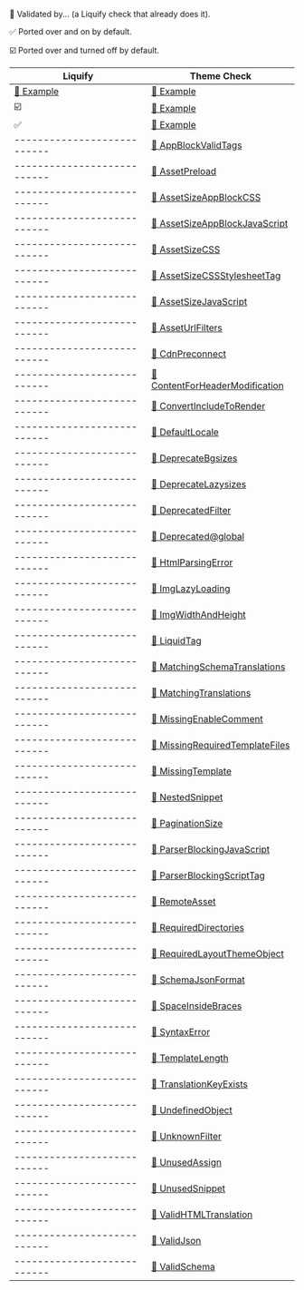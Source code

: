 🔗 Validated by... (a Liquify check that already does it).

✅ Ported over and on by default.

☑️ Ported over and turned off by default.

| Liquify                               | Theme Check                                                                                                                        |
| ------------------------------------- | ---------------------------------------------------------------------------------------------------------------------------------- |
| [🔗 Example](www.example.com/liquify) | [🔗 Example](www.example.com)                                                                                                      |
| ☑️                                    | [🔗 Example](www.example.com)                                                                                                      |
| ✅                                    | [🔗 Example](www.example.com)                                                                                                      |
| ---------------------------           | [🔗 AppBlockValidTags](https://github.com/Shopify/theme-check/blob/main/docs/checks/app_block_valid_tags.md)                       |
| ---------------------------           | [🔗 AssetPreload](https://github.com/Shopify/theme-check/blob/main/docs/checks/asset_preload.md)                                   |
| ---------------------------           | [🔗 AssetSizeAppBlockCSS](https://github.com/Shopify/theme-check/blob/main/docs/checks/asset_size_app_block_css.md)                |
| ---------------------------           | [🔗 AssetSizeAppBlockJavaScript](https://github.com/Shopify/theme-check/blob/main/docs/checks/asset_size_app_block_javascript.md)  |
| ---------------------------           | [🔗 AssetSizeCSS](https://github.com/Shopify/theme-check/blob/main/docs/checks/asset_size_css.md)                                  |
| ---------------------------           | [🔗 AssetSizeCSSStylesheetTag](https://github.com/Shopify/theme-check/blob/main/docs/checks/asset_size_css_stylesheet_tag.md)      |
| ---------------------------           | [🔗 AssetSizeJavaScript](https://github.com/Shopify/theme-check/blob/main/docs/checks/asset_size_javascript.md)                    |
| ---------------------------           | [🔗 AssetUrlFilters](https://github.com/Shopify/theme-check/blob/main/docs/checks/asset_url_filters.md)                            |
| ---------------------------           | [🔗 CdnPreconnect](https://github.com/Shopify/theme-check/blob/main/docs/checks/cdn_preconnect.md)                                 |
| ---------------------------           | [🔗 ContentForHeaderModification](https://github.com/Shopify/theme-check/blob/main/docs/checks/content_for_header_modification.md) |
| ---------------------------           | [🔗 ConvertIncludeToRender](https://github.com/Shopify/theme-check/blob/main/docs/checks/convert_include_to_render.md)             |
| ---------------------------           | [🔗 DefaultLocale](https://github.com/Shopify/theme-check/blob/main/docs/checks/default_locale.md)                                 |
| ---------------------------           | [🔗 DeprecateBgsizes](https://github.com/Shopify/theme-check/blob/main/docs/checks/deprecate_bgsizes.md)                           |
| ---------------------------           | [🔗 DeprecateLazysizes](https://github.com/Shopify/theme-check/blob/main/docs/checks/deprecate_lazysizes.md)                       |
| ---------------------------           | [🔗 DeprecatedFilter](https://github.com/Shopify/theme-check/blob/main/docs/checks/deprecated_filter.md)                           |
| ---------------------------           | [🔗 Deprecated@global](https://github.com/Shopify/theme-check/blob/main/docs/checks/deprecated_global_app_block_type.md)           |
| ---------------------------           | [🔗 HtmlParsingError](https://github.com/Shopify/theme-check/blob/main/docs/checks/html_parsing_error.md)                          |
| ---------------------------           | [🔗 ImgLazyLoading](https://github.com/Shopify/theme-check/blob/main/docs/checks/img_lazy_loading.md)                              |
| ---------------------------           | [🔗 ImgWidthAndHeight](https://github.com/Shopify/theme-check/blob/main/docs/checks/img_width_and_height.md)                       |
| ---------------------------           | [🔗 LiquidTag](https://github.com/Shopify/theme-check/blob/main/docs/checks/liquid_tag.md)                                         |
| ---------------------------           | [🔗 MatchingSchemaTranslations](https://github.com/Shopify/theme-check/blob/main/docs/checks/matching_schema_translations.md)      |
| ---------------------------           | [🔗 MatchingTranslations](https://github.com/Shopify/theme-check/blob/main/docs/checks/matching_translations.md)                   |
| ---------------------------           | [🔗 MissingEnableComment](https://github.com/Shopify/theme-check/blob/main/docs/checks/missing_enable_comment.md)                  |
| ---------------------------           | [🔗 MissingRequiredTemplateFiles](https://github.com/Shopify/theme-check/blob/main/docs/checks/missing_required_template_files.md) |
| ---------------------------           | [🔗 MissingTemplate](https://github.com/Shopify/theme-check/blob/main/docs/checks/missing_template.md)                             |
| ---------------------------           | [🔗 NestedSnippet](https://github.com/Shopify/theme-check/blob/main/docs/checks/nested_snippet.md)                                 |
| ---------------------------           | [🔗 PaginationSize](https://github.com/Shopify/theme-check/blob/main/docs/checks/pagination_size.md)                               |
| ---------------------------           | [🔗 ParserBlockingJavaScript](https://github.com/Shopify/theme-check/blob/main/docs/checks/parser_blocking_javascript.md)          |
| ---------------------------           | [🔗 ParserBlockingScriptTag](https://github.com/Shopify/theme-check/blob/main/docs/checks/parser_blocking_script_tag.md)           |
| ---------------------------           | [🔗 RemoteAsset](https://github.com/Shopify/theme-check/blob/main/docs/checks/remote_asset.md)                                     |
| ---------------------------           | [🔗 RequiredDirectories](https://github.com/Shopify/theme-check/blob/main/docs/checks/required_directories.md)                     |
| ---------------------------           | [🔗 RequiredLayoutThemeObject](https://github.com/Shopify/theme-check/blob/main/docs/checks/required_layout_theme_object.md)       |
| ---------------------------           | [🔗 SchemaJsonFormat](https://github.com/Shopify/theme-check/blob/main/docs/checks/schema_json_format.md)                          |
| ---------------------------           | [🔗 SpaceInsideBraces](https://github.com/Shopify/theme-check/blob/main/docs/checks/space_inside_braces.md)                        |
| ---------------------------           | [🔗 SyntaxError](https://github.com/Shopify/theme-check/blob/main/docs/checks/syntax_error.md)                                     |
| ---------------------------           | [🔗 TemplateLength](https://github.com/Shopify/theme-check/blob/main/docs/checks/template_length.md)                               |
| ---------------------------           | [🔗 TranslationKeyExists](https://github.com/Shopify/theme-check/blob/main/docs/checks/translation_key_exists.md)                  |
| ---------------------------           | [🔗 UndefinedObject](https://github.com/Shopify/theme-check/blob/main/docs/checks/undefined_object.md)                             |
| ---------------------------           | [🔗 UnknownFilter](https://github.com/Shopify/theme-check/blob/main/docs/checks/unknown_filter.md)                                 |
| ---------------------------           | [🔗 UnusedAssign](https://github.com/Shopify/theme-check/blob/main/docs/checks/unused_assign.md)                                   |
| ---------------------------           | [🔗 UnusedSnippet](https://github.com/Shopify/theme-check/blob/main/docs/checks/unused_snippet.md)                                 |
| ---------------------------           | [🔗 ValidHTMLTranslation](https://github.com/Shopify/theme-check/blob/main/docs/checks/valid_html_translation.md)                  |
| ---------------------------           | [🔗 ValidJson](https://github.com/Shopify/theme-check/blob/main/docs/checks/valid_json.md)                                         |
| ---------------------------           | [🔗 ValidSchema](https://github.com/Shopify/theme-check/blob/main/docs/checks/valid_schema.md)                                     |
